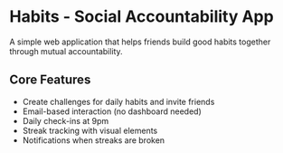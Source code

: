 # Habits - Social Accountability App

A simple web application that helps friends build good habits together through mutual accountability.

## Core Features

- Create challenges for daily habits and invite friends
- Email-based interaction (no dashboard needed)
- Daily check-ins at 9pm
- Streak tracking with visual elements
- Notifications when streaks are broken